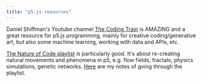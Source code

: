 ```yaml
---
title: "p5.js resources"
---
```



Daniel Shiffman's Youtube channel [The Coding Train](https://www.youtube.com/@TheCodingTrain/playlists) is AMAZING and a great resource for p5.js programming, mainly for creative coding/generative art, but also some machine learning, working with data and APIs, etc. 

[The Nature of Code playlist](https://www.youtube.com/@TheCodingTrain/playlists) is particularly good. It's about re-creating natural movements and phenomena in p5, e.g. flow fields, fractals, physics simulations, genetic networks. [Here](The%20Nature%20of%20Code.md) are my notes of going through the playlist. 

